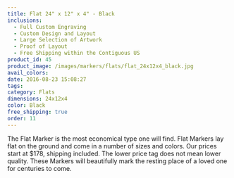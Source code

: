 ```yaml
---
title: Flat 24" x 12" x 4" - Black
inclusions:
  - Full Custom Engraving
  - Custom Design and Layout
  - Large Selection of Artwork
  - Proof of Layout
  - Free Shipping within the Contiguous US
product_id: 45
product_image: /images/markers/flats/flat_24x12x4_black.jpg
avail_colors: 
date: 2016-08-23 15:08:27
tags:
category: Flats
dimensions: 24x12x4
color: Black
free_shipping: true
order: 11
---
```

The Flat Marker is the most economical type one will find. Flat Markers lay flat on the ground and come in a number of sizes and colors. Our prices start at $178, shipping included. The lower price tag does not mean lower quality. These Markers will beautifully mark the resting place of a loved one for centuries to come.